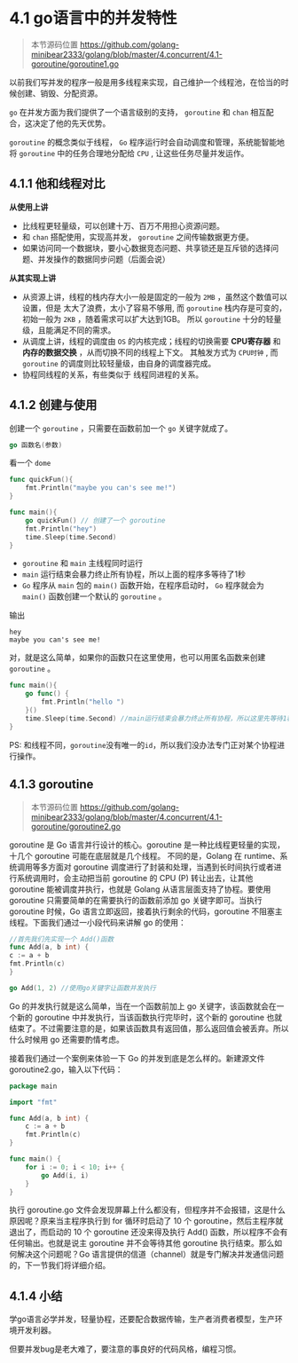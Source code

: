 # 4.1 go语言中的并发特性

> 本节源码位置 https://github.com/golang-minibear2333/golang/blob/master/4.concurrent/4.1-goroutine/goroutine1.go

以前我们写并发的程序一般是用多线程来实现，自己维护一个线程池，在恰当的时候创建、销毁、分配资源。

`go` 在并发方面为我们提供了一个语言级别的支持， `goroutine` 和 `chan` 相互配合，这决定了他的先天优势。

`goroutine` 的概念类似于线程， `Go` 程序运行时会自动调度和管理，系统能智能地将 `goroutine` 中的任务合理地分配给 `CPU` , 让这些任务尽量并发运作。

## 4.1.1 他和线程对比

**从使用上讲**

* 比线程更轻量级，可以创建十万、百万不用担心资源问题。
* 和 `chan` 搭配使用，实现高并发， `goroutine` 之间传输数据更方便。
* 如果访问同一个数据块，要小心数据竞态问题、共享锁还是互斥锁的选择问题、并发操作的数据同步问题（后面会说）

**从其实现上讲**

* 从资源上讲，线程的栈内存大小一般是固定的一般为 `2MB` ，虽然这个数值可以设置，但是 太大了浪费，太小了容易不够用, 而 `goroutine` 栈内存是可变的，初始一般为 `2KB` ，随着需求可以扩大达到1GB。 所以 `goroutine` 十分的轻量级，且能满足不同的需求。
* 从调度上讲，线程的调度由 `OS` 的内核完成；线程的切换需要 **CPU寄存器** 和 **内存的数据交换** ，从而切换不同的线程上下文。 其触发方式为 `CPU时钟` , 而 `goroutine` 的调度则比较轻量级，由自身的调度器完成。
* 协程同线程的关系，有些类似于 线程同进程的关系。

## 4.1.2 创建与使用

创建一个 `goroutine` ，只需要在函数前加一个 `go` 关键字就成了。

``` Go
go 函数名(参数)
```

看一个 `dome` 

``` Go
func quickFun(){
	fmt.Println("maybe you can's see me!")
}

func main(){
	go quickFun() // 创建了一个 goroutine
	fmt.Println("hey")
	time.Sleep(time.Second)
}
```

* `goroutine` 和 `main` 主线程同时运行
* `main` 运行结束会暴力终止所有协程，所以上面的程序多等待了1秒
* `Go` 程序从 `main` 包的 `main()` 函数开始，在程序启动时， `Go` 程序就会为 `main()` 函数创建一个默认的 `goroutine` 。

输出

``` 
hey
maybe you can's see me!
```

对，就是这么简单，如果你的函数只在这里使用，也可以用匿名函数来创建 `goroutine` 。

``` Go
func main(){
	go func() {
		fmt.Println("hello ")
	}()
	time.Sleep(time.Second) //main运行结束会暴力终止所有协程，所以这里先等待1秒
}
```

PS: 和线程不同，`goroutine`没有唯一的`id`，所以我们没办法专门正对某个协程进行操作。

## 4.1.3 goroutine

> 本节源码位置 https://github.com/golang-minibear2333/golang/blob/master/4.concurrent/4.1-goroutine/goroutine2.go

goroutine 是 Go 语言并行设计的核心。goroutine 是一种比线程更轻量的实现，十几个 goroutine 可能在底层就是几个线程。 不同的是，Golang 在 runtime、系统调用等多方面对 goroutine
调度进行了封装和处理，当遇到长时间执行或者进行系统调用时，会主动把当前 goroutine 的 CPU (P) 转让出去，让其他 goroutine 能被调度并执行，也就是 Golang 从语言层面支持了协程。要使用 goroutine
只需要简单的在需要执行的函数前添加 go 关键字即可。当执行 goroutine 时候，Go 语言立即返回，接着执行剩余的代码，goroutine 不阻塞主线程。下面我们通过一小段代码来讲解 go 的使用：

```go
//首先我们先实现一个 Add()函数
func Add(a, b int) {
c := a + b
fmt.Println(c)
}

go Add(1, 2) //使用go关键字让函数并发执行
```

Go 的并发执行就是这么简单，当在一个函数前加上 go 关键字，该函数就会在一个新的 goroutine 中并发执行，当该函数执行完毕时，这个新的 goroutine
也就结束了。不过需要注意的是，如果该函数具有返回值，那么返回值会被丢弃。所以什么时候用 go 还需要酌情考虑。

接着我们通过一个案例来体验一下 Go 的并发到底是怎么样的。新建源文件 goroutine2.go，输入以下代码：

```go
package main

import "fmt"

func Add(a, b int) {
	c := a + b
	fmt.Println(c)
}

func main() {
	for i := 0; i < 10; i++ {
		go Add(i, i)
	}
}
```

执行 goroutine.go 文件会发现屏幕上什么都没有，但程序并不会报错，这是什么原因呢？原来当主程序执行到 for 循环时启动了 10 个 goroutine，然后主程序就退出了，而启动的 10 个 goroutine 还没来得及执行
Add() 函数，所以程序不会有任何输出。也就是说主 goroutine 并不会等待其他 goroutine 执行结束。那么如何解决这个问题呢？Go 语言提供的信道（channel）就是专门解决并发通信问题的，下一节我们将详细介绍。

## 4.1.4 小结

学go语言必学并发，轻量协程，还要配合数据传输，生产者消费者模型，生产环境开发利器。

但要并发bug是老大难了，要注意的事良好的代码风格，编程习惯。
